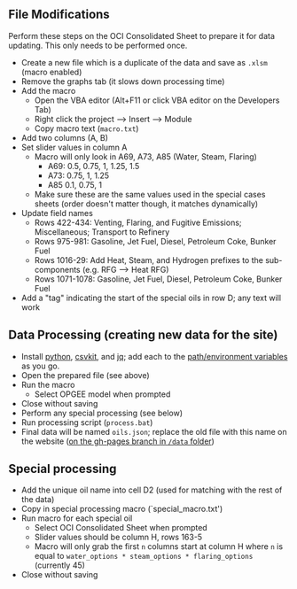 ## File Modifications

Perform these steps on the OCI Consolidated Sheet to prepare it for data updating. This only needs to be performed once.

- Create a new file which is a duplicate of the data and save as `.xlsm` (macro enabled)
- Remove the graphs tab (it slows down processing time)
- Add the macro
  - Open the VBA editor (Alt+F11 or click VBA editor on the Developers Tab)
  - Right click the project --> Insert --> Module
  - Copy macro text (`macro.txt`)
- Add two columns (A, B)
- Set slider values in column A
  - Macro will only look in A69, A73, A85 (Water, Steam, Flaring)
    - A69: 0.5, 0.75, 1, 1.25, 1.5
    - A73: 0.75, 1, 1.25
    - A85 0.1, 0.75, 1
  - Make sure these are the same values used in the special cases sheets (order doesn't matter though, it matches dynamically)
- Update field names
  - Rows 422-434: Venting, Flaring, and Fugitive Emissions; Miscellaneous; Transport to Refinery
  - Rows 975-981: Gasoline, Jet Fuel, Diesel, Petroleum Coke, Bunker Fuel
  - Rows 1016-29: Add Heat, Steam, and Hydrogen prefixes to the sub-components (e.g. RFG --> Heat RFG)
  - Rows 1071-1078: Gasoline, Jet Fuel, Diesel, Petroleum Coke, Bunker Fuel
- Add a "tag" indicating the start of the special oils in row D; any text will work

## Data Processing (creating new data for the site)

- Install [python](https://www.python.org/downloads/), [csvkit](http://csvkit.readthedocs.org/en/0.9.1/install.html#users), and [jq](http://stedolan.github.io/jq/download/); add each to the [path/environment variables](http://www.computerhope.com/issues/ch000549.htm) as you go.
- Open the prepared file (see above)
- Run the macro
  - Select OPGEE model when prompted
- Close without saving
- Perform any special processing (see below)
- Run processing script (`process.bat`)
- Final data will be named `oils.json`; replace the old file with this name on the website ([on the gh-pages branch in `/data` folder](https://github.com/carnegieendowment/oil-climate-index/tree/gh-pages/data))

## Special processing

- Add the unique oil name into cell D2 (used for matching with the rest of the data)
- Copy in special processing macro (`special_macro.txt')
- Run macro for each special oil
  - Select OCI Consolidated Sheet when prompted
  - Slider values should be column H, rows 163-5
  - Macro will only grab the first `n` columns start at column H where `n` is equal to `water_options * steam_options * flaring_options` (currently 45)
- Close without saving
